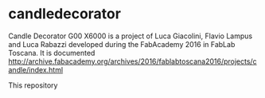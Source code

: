 # candledecorator
Candle Decorator G00 X6000 is a project of Luca Giacolini, Flavio Lampus and Luca Rabazzi developed during the FabAcademy 2016 in FabLab Toscana. It is documented http://archive.fabacademy.org/archives/2016/fablabtoscana2016/projects/candle/index.html

This repository 
